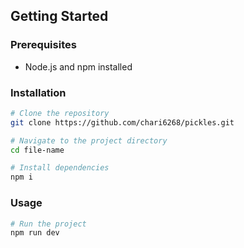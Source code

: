 ## Getting Started

### Prerequisites

- Node.js and npm installed

### Installation

```bash
# Clone the repository
git clone https://github.com/chari6268/pickles.git

# Navigate to the project directory
cd file-name

# Install dependencies
npm i
```

### Usage

```bash
# Run the project
npm run dev
```
